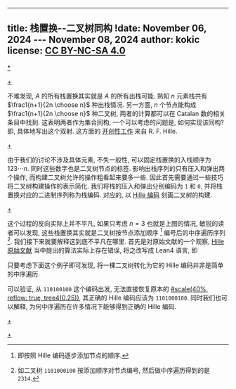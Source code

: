 
---
title: 栈置换--二叉树同构
!date: November 06, 2024 --- November 08, 2024 
author: kokic
license: [CC BY-NC-SA 4.0](https://creativecommons.org/licenses/by-nc-sa/4.0/deed.en)
---

[*](/data-structure/stack-permutation-0003.typ#:shared)

[+](/data-structure/stack-permutation.md#:embed)

不难发现, $A$ 的所有栈置换其实就是 $A$ 的所有出栈可能. 熟知 $n$ 元素栈共有 $\frac1{n+1}{2n \choose n}$ 种出栈情况. 另一方面, $n$ 个节点能构成 $\frac1{n+1}{2n \choose n}$ 种二叉树, 两者的计算都可以在 Catalan 数的相关条目中找到. 这表明两者作为集合同构, 一个可以考虑的问题是, 如何实现该同构? 即, 具体地写出这个双射. 这方面的 [开创性工作](/bib/hille1982stack.md) 来自 R. F. Hille. 

[+](/data-structure/hille-encode.md#:embed)

由于我们的讨论不涉及具体元素, 不失一般性, 可以固定栈置换的入栈顺序为 $123\cdots n$. 同时这些数字也是二叉树节点的标签. 影响出栈序列的只有压入和弹出两个操作, 而构建二叉树允许的操作粗看起来要多一些. 因此首先需要通过一些技巧将二叉树构建操作的表示简化. 我们将栈的压入和弹出分别编码为 `1` 和 `0`, 并将栈置换对应的二进制序列称为栈编码. 对应的, 以 [Hille 编码](/data-structure/hille-encode.md) 刻画二叉树的构建. 

[+](/data-structure/stack-permutation-000A.md#:embed)

这个过程的反向实际上并不平凡, 如果只考虑 $n=3$ 也就是上图的情况, 敏锐的读者可以发现, 这些栈置换其实就是二叉树按节点添加顺序 [^hille-order] 编号后的中序遍历序列 [^inorder-sequence]. 我们接下来就要解释这到底不平凡在哪里. 首先是对原始文献的一个观察, [Hille 原始文献](/bib/hille1982stack.md) 当中提出的算法实际上存在错误, 将之改写成 Lean4 语言, 即

[](/data-structure/stack-permutation-0002.typ#:code)

只要考虑下面这个例子即可发现, 将一棵二叉树转化为它的 Hille 编码并非是简单的中序遍历. 

[](/data-structure/stack-permutation-0003.typ#:block)

可以验证, 从 `110100100` 这个编码出发, 无法直接恢复原本的 [#scale(40%, reflow: true, tree4(0.25))](inline-1pt-1pt), 其正确的 Hille 编码应该为 `1101000100`. 同时我们也可以解释, 为何中序遍历在许多情况下能够得到正确的 Hille 编码.

[+](/data-structure/stack-permutation-000B.md#:embed)

[+](/data-structure/stack-permutation-000D.md#:embed)

[^hille-order]: 即按照 Hille 编码逐步添加节点的顺序. 

[^inorder-sequence]: 如二叉树 `1101000100` 按添加顺序对节点编号, 然后做中序遍历得到的是 `2314`. 
